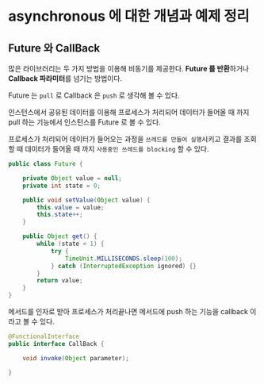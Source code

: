 # asynchronous 에 대한 개념과 예제 정리

## Future 와 CallBack

많은 라이브러리는 두 가지 방법을 이용해 비동기를 제공한다.
**Future 를 반환**하거나 **Callback 파라미터**를 넘기는 방법이다.

Future 는 `pull` 로 Callback 은 `push` 로 생각해 볼 수 있다.

인스턴스에서 공유된 데이터를 이용해 프로세스가 처리되어 데이터가 들어올 때 까지 pull 하는 기능에서 
인스턴스를 Future 로 볼 수 있다.

프로세스가 처리되어 데이터가 들어오는 과정을 `쓰레드를 만들어 실행`시키고 결과를 조회할 때 데이터가 들어올 때 까지
`사용중인 쓰레드를 blocking` 할 수 있다.

```java
public class Future {

    private Object value = null;
    private int state = 0;

    public void setValue(Object value) {
        this.value = value;
        this.state++;
    }

    public Object get() {
        while (state < 1) {
            try {
                TimeUnit.MILLISECONDS.sleep(100);
            } catch (InterruptedException ignored) {}
        }
        return value;
    }
}
``` 

메서드를 인자로 받아 프로세스가 처리끝나면 메서드에 push 하는 기능을 callback 이라고 볼 수 있다.

```java
@FunctionalInterface
public interface CallBack {

    void invoke(Object parameter);

}
```


